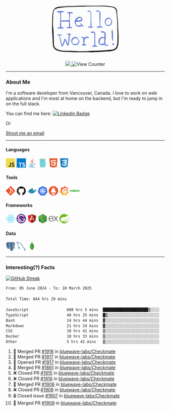 <div align="center">
    <img src="./img/hello_world.webp" height="200px" width="">
    <div>
        <a href="https://www.linkedin.com/in/ajhollid">
            <img src="https://img.shields.io/badge/LinkedIn-blue"/>
        </a>
        <img src="https://komarev.com/ghpvc/?username=ajhollid&color=yellow" alt="View Counter">
    </div>
</div>

---

### About Me

I'm a software developer from Vancouver, Canada. I love to work on web applications and I'm most at home on the backend, but I'm ready to jump in on the full stack.

You can find me here: [![Linkedin Badge](https://img.shields.io/badge/-ajhollid-blue?style=flat&logo=Linkedin&logoColor=white)](https://www.linkedin.com/in/ajhollid)

Or

[Shoot me an email](mailto:ajhollid@gmail.com)

---

#### Languages

<div>
    <img src="./img/devicons/javascript-original.svg" width=30 height=30 alt="JavaScript">
    <img src="/img/devicons/typescript-original.svg" width=30 height=30 alt="TypeScript">
    <img src="./img/devicons/java-original.svg" width=30 height=30 alt="Java">
    <img src="./img/devicons/go-original.svg" width=30 height=30 alt="Golang">
    <img src="./img/devicons/html5-original.svg" width=30 height=30 alt="HTML 5">
    <img src="./img/devicons/css3-original.svg" width=30 height=30 alt="CSS 3">
</div>

#### Tools

<div>
    <img src="./img/devicons/git-original.svg" width=30 height=30 alt="Git">
    <img src="./img/devicons/github-original.svg" width=30 height=30 alt="Github">
    <img src="./img/devicons/docker-original.svg" width=30 
    height=30 alt="Docker">
    <img src="./img/devicons/kubernetes-original.svg" width=30 height=30 alt="K8">
    <img src="./img/devicons/prometheus-original.svg" width=30 height=30 alt="Prometheus">
    <img src="./img/devicons/grafana-original.svg" width=30 height=30 alt="Grafana">
    <img src="./img/devicons/nginx-original.svg" width=30 height=30 alt="Nginx">
</div>

#### Frameworks

<div>
    <img src="./img/devicons/react-original.svg" width=30 height=30 alt="React">
    <img src="./img/devicons/gatsby-original.svg" width=30 height=30 alt="Gatsby">
    <img src="./img/devicons/angularjs-original.svg" width=30 height=30 alt="AngularJS">
    <img src="./img/devicons/nodejs-original.svg" width=30 height=30 alt="NodeJS">
    <img src="./img/devicons/express-original.svg" width=30 height=30 alt="Express">
    <img src="./img/devicons/spring-original.svg" width=30 height=30 alt="Spring">
</div>

#### Data

<div>
    <img src="./img/devicons/postgresql-original.svg" width=30 height=30 alt="Postgresql">
    <img src="./img/devicons/mysql-original.svg" width=30 height=30 alt="Mysql">
    <img src="./img/devicons/mongodb-original.svg" width=30 height=30 alt="MongoDB">
</div>

---

### Interesting(?) Facts

[![GitHub Streak](http://github-readme-streak-stats.herokuapp.com?user=ajhollid)](https://git.io/streak-stats)

 <!--START_SECTION:waka-->

```txt
From: 05 June 2024 - To: 10 March 2025

Total Time: 844 hrs 29 mins

JavaScript                 688 hrs 5 mins  ████████████████████▒░░░░   80.93 %
TypeScript                 48 hrs 25 mins  █▒░░░░░░░░░░░░░░░░░░░░░░░   05.70 %
Bash                       24 hrs 44 mins  ▓░░░░░░░░░░░░░░░░░░░░░░░░   02.91 %
Markdown                   21 hrs 24 mins  ▓░░░░░░░░░░░░░░░░░░░░░░░░   02.52 %
CSS                        10 hrs 41 mins  ▒░░░░░░░░░░░░░░░░░░░░░░░░   01.26 %
Docker                     10 hrs 33 mins  ▒░░░░░░░░░░░░░░░░░░░░░░░░   01.24 %
Other                      5 hrs 42 mins   ▒░░░░░░░░░░░░░░░░░░░░░░░░   00.67 %
```

<!--END_SECTION:waka-->


<!--START_SECTION:activity-->
1. 🎉 Merged PR [#1918](https://github.com/bluewave-labs/Checkmate/pull/1918) in [bluewave-labs/Checkmate](https://github.com/bluewave-labs/Checkmate)
2. 🎉 Merged PR [#1917](https://github.com/bluewave-labs/Checkmate/pull/1917) in [bluewave-labs/Checkmate](https://github.com/bluewave-labs/Checkmate)
3. 💪 Opened PR [#1917](https://github.com/bluewave-labs/Checkmate/pull/1917) in [bluewave-labs/Checkmate](https://github.com/bluewave-labs/Checkmate)
4. 🎉 Merged PR [#1861](https://github.com/bluewave-labs/Checkmate/pull/1861) in [bluewave-labs/Checkmate](https://github.com/bluewave-labs/Checkmate)
5. ❌ Closed PR [#1915](https://github.com/bluewave-labs/Checkmate/pull/1915) in [bluewave-labs/Checkmate](https://github.com/bluewave-labs/Checkmate)
6. ❌ Closed PR [#1916](https://github.com/bluewave-labs/Checkmate/pull/1916) in [bluewave-labs/Checkmate](https://github.com/bluewave-labs/Checkmate)
7. 🎉 Merged PR [#1906](https://github.com/bluewave-labs/Checkmate/pull/1906) in [bluewave-labs/Checkmate](https://github.com/bluewave-labs/Checkmate)
8. ❌ Closed PR [#1908](https://github.com/bluewave-labs/Checkmate/pull/1908) in [bluewave-labs/Checkmate](https://github.com/bluewave-labs/Checkmate)
9. 🔒 Closed issue [#1907](https://github.com/bluewave-labs/Checkmate/issues/1907) in [bluewave-labs/Checkmate](https://github.com/bluewave-labs/Checkmate)
10. 🎉 Merged PR [#1909](https://github.com/bluewave-labs/Checkmate/pull/1909) in [bluewave-labs/Checkmate](https://github.com/bluewave-labs/Checkmate)
<!--END_SECTION:activity-->
